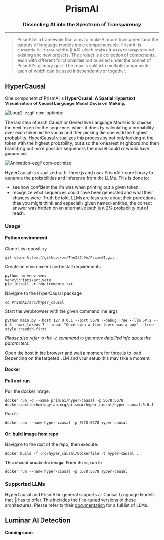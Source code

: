 <div align="center">
  <h1><b>PrismAI</b><br/><h3>Dissecting AI into the Spectrum of Transparency</h3></h1>
  <hr />
</div>

> PrismAI is a framework that aims to make AI more transparent and the outputs of language models more comprehensible. PrismAI is currently built around the 🤗 API which makes it easy to wrap around existing and new projects. The project is a collection of components, each with different functionalities but bundled under the bonnet of PrismAI's primary goal.
The repo is split into multiple components, each of which can be used independently or together.

## HyperCausal

One component of PrismAI is **HyperCausal: A Spatial Hypertext Visualisation of Causal Language Model Decision Making.**

![Loop2-ezgif com-optimize](https://github.com/TheItCrOw/PrismAI/assets/49918134/9701cc27-2e13-4529-92d6-a0a48e801533)

The last step of each Causal or Generative Language Model is to choose the next token for the sequence, which it does by calculating a probability over each token in the vocab and then picking the one with the highest probability. HyperCausal visualizes this process by not only looking at the token with the highest probability, but also the k-nearest neighbors and then branching out more possible sequences the model could or would have generated.

![Animation-ezgif com-optimize](https://github.com/TheItCrOw/PrismAI/assets/49918134/e2b40928-8bfa-4ae6-9390-22629df0c9b0)

HyperCausal is visualized with Three.js and uses PrismAI's core library to generate the probabilities and inference from the LLMs. This is done to:

- see how confident the llm was when printing out a given token.
- recognize what sequences could have been generated and what their chances were. Truth be told, LLMs are less sure about their predictions than you might think and especially given named-entities, the correct answer was hidden on an alternative path just 2% probability out of reach. 

### Usage

#### Python environment

Clone this repository

```
git clone https://github.com/TheItCrOw/PrismAI.git
```

Create an environment and install requirements

```
python -m venv venv
venv\Scripts\activate
pip install -r requirements.txt
```
Navigate to the HyperCausal package

```
cd PrismAI/src/hyper_causal
```

Start the webbrowser with the given command line args

```
python main.py --host 127.0.0.1 --port 5678 --debug True --llm GPT2 --k 3 --max_tokens 7 --input "Once upon a time there was a boy" --tree-style breadth-first
```

*Please also refer to the `-h` command to get more detailled info about the parameters.* 

Open the host in the browser and wait a moment for three.js to load. Depending on the targeted LLM and your setup this may take a moment. 

#### Docker

#### Pull and run

Pull the docker image:

```
docker run -d --name primsai/hyper-causal -p 5678:5678 docker.texttechnologylab.org/prismai/hyper_causal/hyper-causal:0.0.1
```

Run it:

```
docker run --name hyper-causal -p 5678:5678 hyper-causal
```

#### Or: build image from repo

Navigate to the root of the repo, then execute:

```
docker build -f src/hyper_causal/Dockerfile -t hyper-causal .
```

This should create the image. From there, run it:

```
docker run --name hyper-causal -p 5678:5678 hyper-causal
```

### Supported LLMs

HyperCausal and PrismAI in general supports all Causal Language Models that 🤗 has to offer. This includes the fine-tuned versions of these architectures. Please refer to their [documentation](https://huggingface.co/docs/transformers/tasks/language_modeling) for a full list of LLMs.

## Luminar AI Detection

**Coming soon**.
